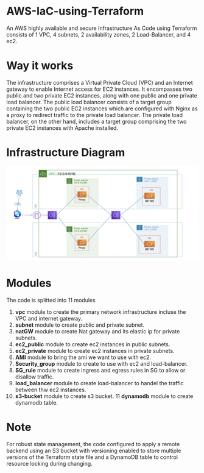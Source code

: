 # AWS-IaC-using-Terraform
An AWS highly available and secure Infrastructure As Code using Terraform consists of 1 VPC, 4 subnets, 2 availability zones, 2 Load-Balancer, and 4 ec2.

# Way it works
The infrastructure comprises a Virtual Private Cloud (VPC) and an Internet gateway to enable Internet access for EC2 instances. It encompasses two public and two private EC2 instances, along with one public and one private load balancer. The public load balancer consists of a target group containing the two public EC2 instances which are configured with Nginx as a proxy to redirect traffic to the private load balancer. The private load balancer, on the other hand, includes a target group comprising the two private EC2 instances with Apache installed.

# Infrastructure Diagram
![infrastructure-diagram](Diagram.jpeg)

# Modules
The code is splitted into 11 modules
  1. **vpc** module to create the primary network infrastructure incluse the VPC and internet gateway.
  2. **subnet** module to create public and private subnet.
  3. **natGW** module to create Nat gateway and its elastic ip for private subnets.
  4. **ec2_public** module to create ec2 instances in public subnets.
  5. **ec2_private** module to create ec2 instances in private subnets.
  6. **AMI** module to bring the ami we want to use with ec2.
  7. **Security_group** module to create to use with ec2 and load-balancer.
  8. **SG_rule** module to create ingress and egress rules in SG to allow or disallow traffic.
  9. **load_balancer** module to create load-balancer to handel the traffic between thw ec2 instances.
  10. **s3-bucket** module to create s3 bucket.
  11 **dynamodb** module to create dynamodb table.


# Note
For robust state management, the code configured to apply a remote backend using an S3 bucket with versioning enabled to store multiple versions of the Terraform state file and a DynamoDB table to control resource locking during changing.
